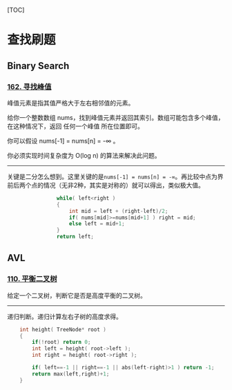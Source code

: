 [TOC]

# 查找刷题



## Binary Search

### [162. 寻找峰值](https://leetcode-cn.com/problems/find-peak-element/)

峰值元素是指其值严格大于左右相邻值的元素。

给你一个整数数组 nums，找到峰值元素并返回其索引。数组可能包含多个峰值，在这种情况下，返回 任何一个峰值 所在位置即可。

你可以假设 nums[-1] = nums[n] = -∞ 。

你必须实现时间复杂度为 O(log n) 的算法来解决此问题。

---

关键是二分怎么想到。这里关键的是`nums[-1] = nums[n] = -∞`。再比较中点为界前后两个点的情况（无非2种，其实是对称的）就可以得出，类似极大值。

```c++
                while( left<right )
                {
                    int mid = left + (right-left)/2;
                    if( nums[mid]>=nums[mid+1] ) right = mid;
                    else left = mid+1;
                }
                return left;
```









## AVL

### [110. 平衡二叉树](https://leetcode-cn.com/problems/balanced-binary-tree/)

给定一个二叉树，判断它是否是高度平衡的二叉树。

---

递归判断。递归计算左右子树的高度求得。

```c++
    int height( TreeNode* root )
    {
        if(!root) return 0;
        int left = height( root->left );
        int right = height( root->right );

        if( left==-1 || right==-1 || abs(left-right)>1 ) return -1;
        return max(left,right)+1;
    }
```

